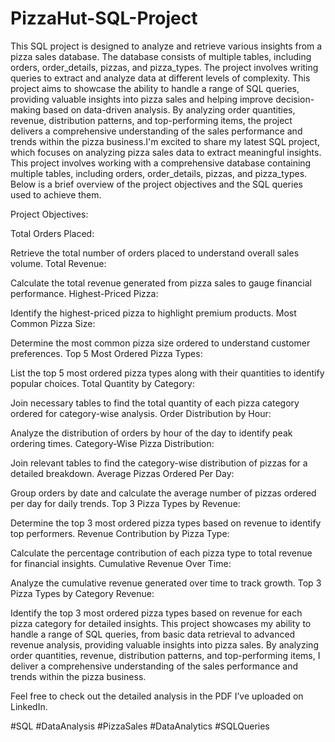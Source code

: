 # PizzaHut-SQL-Project
This SQL project is designed to analyze and retrieve various insights from a pizza sales database. 
The database consists of multiple tables, including orders, order_details, pizzas, and pizza_types. 
The project involves writing queries to extract and analyze data at different levels of complexity.
This project aims to showcase the ability to handle a range of SQL queries, providing valuable insights into pizza sales and helping improve decision-making based on data-driven analysis. By analyzing order quantities, revenue, distribution patterns, and top-performing items, the project delivers a comprehensive understanding of the sales performance and trends within the pizza business.I'm excited to share my latest SQL project, which focuses on analyzing pizza sales data to extract meaningful insights. This project involves working with a comprehensive database containing multiple tables, including orders, order_details, pizzas, and pizza_types. Below is a brief overview of the project objectives and the SQL queries used to achieve them.

Project Objectives:

Total Orders Placed:

Retrieve the total number of orders placed to understand overall sales volume.
Total Revenue:

Calculate the total revenue generated from pizza sales to gauge financial performance.
Highest-Priced Pizza:

Identify the highest-priced pizza to highlight premium products.
Most Common Pizza Size:

Determine the most common pizza size ordered to understand customer preferences.
Top 5 Most Ordered Pizza Types:

List the top 5 most ordered pizza types along with their quantities to identify popular choices.
Total Quantity by Category:

Join necessary tables to find the total quantity of each pizza category ordered for category-wise analysis.
Order Distribution by Hour:

Analyze the distribution of orders by hour of the day to identify peak ordering times.
Category-Wise Pizza Distribution:

Join relevant tables to find the category-wise distribution of pizzas for a detailed breakdown.
Average Pizzas Ordered Per Day:

Group orders by date and calculate the average number of pizzas ordered per day for daily trends.
Top 3 Pizza Types by Revenue:

Determine the top 3 most ordered pizza types based on revenue to identify top performers.
Revenue Contribution by Pizza Type:

Calculate the percentage contribution of each pizza type to total revenue for financial insights.
Cumulative Revenue Over Time:

Analyze the cumulative revenue generated over time to track growth.
Top 3 Pizza Types by Category Revenue:

Identify the top 3 most ordered pizza types based on revenue for each pizza category for detailed insights.
This project showcases my ability to handle a range of SQL queries, from basic data retrieval to advanced revenue analysis, providing valuable insights into pizza sales. By analyzing order quantities, revenue, distribution patterns, and top-performing items, I deliver a comprehensive understanding of the sales performance and trends within the pizza business.

Feel free to check out the detailed analysis in the PDF I’ve uploaded on LinkedIn.

#SQL #DataAnalysis #PizzaSales #DataAnalytics #SQLQueries
